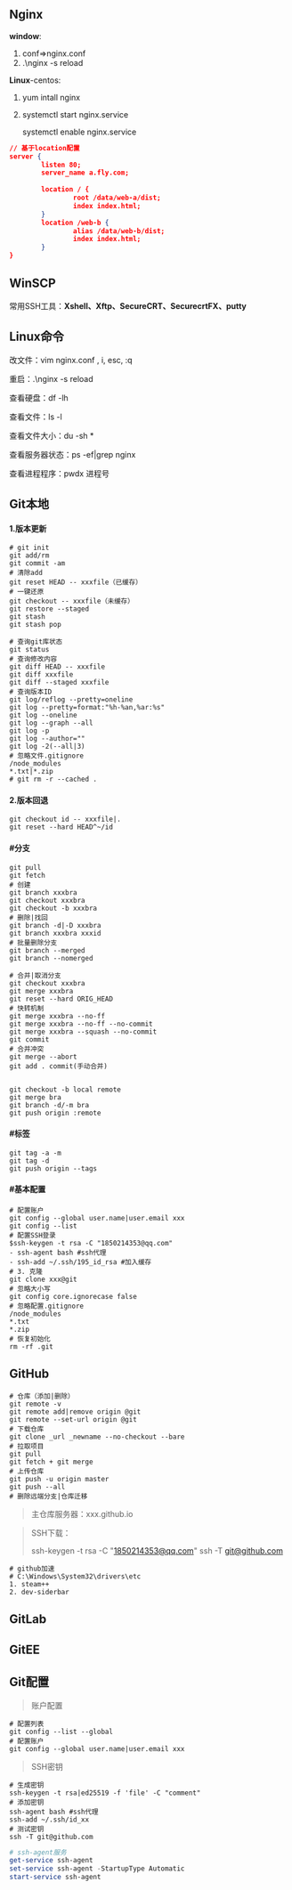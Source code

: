## Nginx

**window**:

1. conf=>nginx.conf
2. .\nginx -s reload

**Linux**-centos:

1. yum intall nginx

2. systemctl start nginx.service

   systemctl enable nginx.service

~~~json
// 基于location配置
server {
        listen 80;
        server_name a.fly.com;
        
    	location / { 
                root /data/web-a/dist;
                index index.html;
        }
        location /web-b { 
                alias /data/web-b/dist;
                index index.html;
        }
}
~~~

## WinSCP

常用SSH工具：**Xshell、Xftp、SecureCRT、SecurecrtFX、putty**

## Linux命令

改文件：vim nginx.conf , i, esc, :q

重启：.\nginx -s reload

查看硬盘：df -lh

查看文件：ls -l

查看文件大小：du -sh *

查看服务器状态：ps -ef|grep nginx

查看进程程序：pwdx 进程号

## Git本地

#### 1.版本更新

```shell
# git init
git add/rm
git commit -am
# 清除add
git reset HEAD -- xxxfile（已缓存）
# 一键还原
git checkout -- xxxfile（未缓存）
git restore --staged
git stash
git stash pop
```

```shell
# 查询git库状态
git status
# 查询修改内容
git diff HEAD -- xxxfile
git diff xxxfile
git diff --staged xxxfile
# 查询版本ID
git log/reflog --pretty=oneline
git log --pretty=format:"%h-%an,%ar:%s"
git log --oneline
git log --graph --all
git log -p
git log --author=""
git log -2(--all|3)
# 忽略文件.gitignore
/node_modules
*.txt|*.zip
# git rm -r --cached .
```

#### 2.版本回退

```shell
git checkout id -- xxxfile|.
git reset --hard HEAD^~/id
```

#### #分支

```shell
git pull
git fetch
# 创建
git branch xxxbra
git checkout xxxbra
git checkout -b xxxbra
# 删除|找回
git branch -d|-D xxxbra
git branch xxxbra xxxid
# 批量删除分支
git branch --merged
git branch --nomerged

# 合并|取消分支
git checkout xxxbra
git merge xxxbra
git reset --hard ORIG_HEAD
# 快转机制
git merge xxxbra --no-ff
git merge xxxbra --no-ff --no-commit
git merge xxxbra --squash --no-commit
git commit
# 合并冲突
git merge --abort
git add . commit(手动合并)


git checkout -b local remote
git merge bra
git branch -d/-m bra
git push origin :remote
```

#### #标签

```shell
git tag -a -m
git tag -d
git push origin --tags
```

#### #基本配置

```shell
# 配置账户
git config --global user.name|user.email xxx
git config --list
# 配置SSH登录
$ssh-keygen -t rsa -C "1850214353@qq.com"
- ssh-agent bash #ssh代理
- ssh-add ~/.ssh/195_id_rsa #加入缓存
# 3. 克隆
git clone xxx@git
# 忽略大小写
git config core.ignorecase false
# 忽略配置.gitignore
/node_modules
*.txt
*.zip
# 恢复初始化
rm -rf .git
```

## GitHub

```shell
# 仓库（添加|删除）
git remote -v
git remote add|remove origin @git
git remote --set-url origin @git
# 下载仓库
git clone _url _newname --no-checkout --bare
# 拉取项目
git pull
git fetch + git merge
# 上传仓库
git push -u origin master
git push --all
# 删除远端分支|仓库迁移

```

> 主仓库服务器：xxx.github.io

> SSH下载：
>
> ssh-keygen -t rsa -C "1850214353@qq.com"
> ssh -T git@github.com

```shell
# github加速
# C:\Windows\System32\drivers\etc
1. steam++
2. dev-siderbar
```

## GitLab



## GitEE

## Git配置

> 账户配置

```shell
# 配置列表
git config --list --global
# 配置账户
git config --global user.name|user.email xxx
```

> SSH密钥

```shell
# 生成密钥
ssh-keygen -t rsa|ed25519 -f 'file' -C "comment"
# 添加密钥
ssh-agent bash #ssh代理
ssh-add ~/.ssh/id_xx
# 测试密钥
ssh -T git@github.com
```

```powershell
# ssh-agent服务
get-service ssh-agent
set-service ssh-agent -StartupType Automatic
start-service ssh-agent
```

